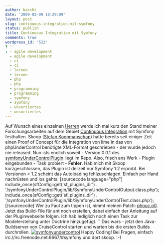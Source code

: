 ```yaml
---
author: bascht
date: '2009-02-09 18:29:09'
layout: post
slug: continuous-integration-mit-symfony
status: publish
title: Continuous Integration mit Symfony
comments: true
wordpress_id: '522'
? ''
: - agile development
  - agile development
  - ci
  - ci
  - lernen
  - lernen
  - php
  - php
  - programming
  - programming
  - symfony
  - symfony
  - unsortiertes
  - unsortiertes
---
```


Auf Wunsch eines einzelnen
[Herren](http://twitter.com/denderello/status/1191900184) werde ich
mal kurz den Stand meiner Forschungsarbeiten auf dem Gebiet
[Continuous Integration](http://de.wikipedia.org/wiki/Kontinuierliche_Integration)
mit Symfony festhalten. Skoop
([Stefan Koopmanschap](http://www.leftontheweb.com/who)) hatte
bereits seit einiger Zeit einen Proof of Concept für die
Integration von lime in das von phpUnderControl benötigte
XML-Format geschrieben - der wurde jedoch nie released. Nun ists
endlich soweit - Version 0.0.1 des
[symfonyUnderControlPlugin](http://www.symfony-project.org/plugins/symfonyUnderControlPlugin)
liegt im Repo. Also, frisch ans Werk - Plugin eingebunden - Task
probiert - **Fehler**. Hab mich mit Skoop kurzgeschlossen, das
Plugin ist derzeit nur Symfony 1.2 erprobt. Bei Versionen < 1.2
scheint das Autoloading fehlzuschlagen. Einfach per Hand nachrüsten
und los gehts: [sourcecode language="php"]
include\_once(sfConfig::get('sf\_plugins\_dir') .
'/symfonyUnderControlPlugin/lib/SymfonyUnderControlOutput.class.php');
include\_once(sfConfig::get('sf\_plugins\_dir') .
'/symfonyUnderControlPlugin/lib/SymfonyUnderControlTest.class.php');
[/sourcecode] Wer zu Faul zum tippen ist, nimmt meinen Patch:
[phpuc.p0](http://www.bascht.com/uploads/2009/02/phpuc.p0). Jetzt
das Build-File für ant noch erstellen, dabei einfach der Anleitung
auf der Pluginwebseite folgen. Ich hab lediglich noch einen Task
zur Modelerstellung unter Doctrine hinzugefügt. `` Das wars - jetzt
den Java-Buildserver von CruiseControl starten und warten bis die
ersten Builds durchrollen.
[![symfonyundercontrol](http://www.bascht.com/uploads/2009/02/symfonyundercontrol.png "symfonyundercontrol")](http://www.bascht.com/uploads/2009/02/symfonyundercontrol.png)
Happy Coding! Bei Fragen, einfach
irc://irc.freenode.net:6667/\#symfony und dort skoop. :-)


